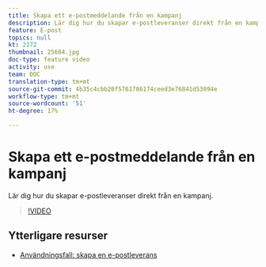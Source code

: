 ```yaml
---
title: Skapa ett e-postmeddelande från en kampanj
description: Lär dig hur du skapar e-postleveranser direkt från en kampanj.
feature: E-post
topics: null
kt: 2172
thumbnail: 25604.jpg
doc-type: feature video
activity: use
team: DOC
translation-type: tm+mt
source-git-commit: 4b35c4cbb20f5761786174ceed3e76841d53094e
workflow-type: tm+mt
source-wordcount: '51'
ht-degree: 17%

---
```



# Skapa ett e-postmeddelande från en kampanj

Lär dig hur du skapar e-postleveranser direkt från en kampanj.

>[!VIDEO](https://video.tv.adobe.com/v/25604?quality=12)

## Ytterligare resurser

* [Användningsfall: skapa en e-postleverans](https://experienceleague.adobe.com/docs/campaign-classic/using/designing-content/editing-html-content/use-case)
